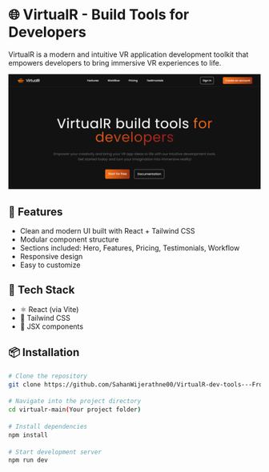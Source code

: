 # 🌐 VirtualR - Build Tools for Developers

VirtualR is a modern and intuitive VR application development toolkit that empowers developers to bring immersive VR experiences to life.

![screenshot](./frontpage.PNG)

## 🚀 Features

- Clean and modern UI built with React + Tailwind CSS
- Modular component structure
- Sections included: Hero, Features, Pricing, Testimonials, Workflow
- Responsive design
- Easy to customize

## 🧱 Tech Stack

- ⚛️ React (via Vite)
- 🎨 Tailwind CSS
- 🧪 JSX components

## 📦 Installation

```bash
# Clone the repository
git clone https://github.com/SahanWijerathne00/VirtualR-dev-tools---Frontend-Project.git

# Navigate into the project directory
cd virtualr-main(Your project folder)

# Install dependencies
npm install

# Start development server
npm run dev

